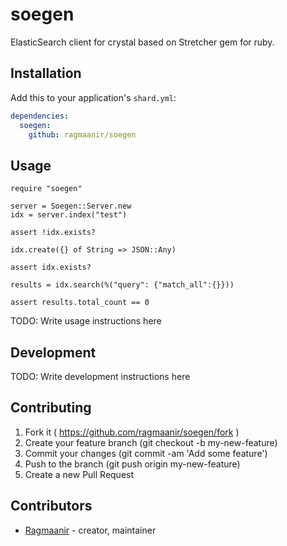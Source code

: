# soegen

ElasticSearch client for crystal based on Stretcher gem for ruby.

## Installation


Add this to your application's `shard.yml`:

```yaml
dependencies:
  soegen:
    github: ragmaanir/soegen
```


## Usage


```crystal
require "soegen"

server = Soegen::Server.new
idx = server.index("test")

assert !idx.exists?

idx.create({} of String => JSON::Any)

assert idx.exists?

results = idx.search(%("query": {"match_all":{}}))

assert results.total_count == 0
```


TODO: Write usage instructions here

## Development

TODO: Write development instructions here

## Contributing

1. Fork it ( https://github.com/ragmaanir/soegen/fork )
2. Create your feature branch (git checkout -b my-new-feature)
3. Commit your changes (git commit -am 'Add some feature')
4. Push to the branch (git push origin my-new-feature)
5. Create a new Pull Request

## Contributors

- [Ragmaanir](https://github.com/ragmaanir) - creator, maintainer
